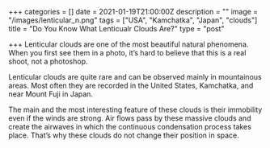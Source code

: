 +++
categories = []
date = 2021-01-19T21:00:00Z
description = ""
image = "/images/lenticular_n.png"
tags = ["USA", "Kamchatka", "Japan", "clouds"]
title = "Do You Know What Lenticualr Clouds Are?"
type = "post"

+++
Lenticular clouds are one of the most beautiful natural phenomena. When you first see them in a photo, it’s hard to believe that this is a real shoot, not a photoshop.

Lenticular clouds are quite rare and can be observed mainly in mountainous areas. Most often they are recorded in the United States, Kamchatka, and near Mount Fuji in Japan.

The main and the most interesting feature of these clouds is their immobility even if the winds are strong. Air flows pass by these massive clouds and create the airwaves in which the continuous condensation process takes place. That’s why these clouds do not change their position in space.